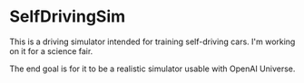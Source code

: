 # SelfDrivingSim

This is a driving simulator intended for training self-driving cars. I'm working on it for a science fair.

The end goal is for it to be a realistic simulator usable with OpenAI Universe.
